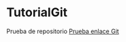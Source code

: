 # TutorialGit
Prueba de repositorio
[Prueba enlace Git](https://github.com/Lau98Pevaar/TutorialGit)
